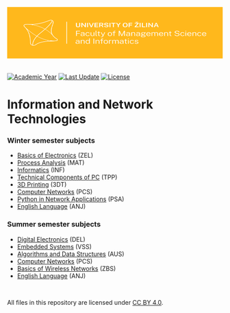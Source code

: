 <a href="https://www.fri.uniza.sk/" target="_blank">
  <img width="100%" height="120" src="https://raw.githubusercontent.com/bksivn/Hello/main/Logo_FRI_UNIZA_horizontalne_farebne_s_pozadim_s_ochrannou_zonou_EN.svg">
</a>

<br/>
<br/>

[![Academic Year](https://img.shields.io/static/v1?label=Academic%20Year&message=2021/2022&color=ffb81c&labelColor=002d72&style=flat-square)](#!)
[![Last Update](https://img.shields.io/github/last-commit/bksivn/gh_repo_08/AR_2021-2022?label=Last%20Update&color=ffb81c&labelColor=002d72&style=flat-square)](#!)
[![License](https://img.shields.io/static/v1?label=License&message=CC%20BY%204.0&color=ffb81c&labelColor=002d72&style=flat-square)](http://creativecommons.org/licenses/by/4.0/)


# Information and Network Technologies


### Winter semester subjects

- [Basics of Electronics](./01__Winter_Semester/01__ZEL_Basics_of_Electronics) (ZEL)
- [Process Analysis](#!) (MAT)
- [Informatics](./01__Winter_Semester/03__INF_Informatics) (INF)
- [Technical Components of PC](#!) (TPP)
- [3D Printing](#!) (3DT)
- [Computer Networks](#!) (PCS)
- [Python in Network Applications](#!) (PSA)
- [English Language](#!) (ANJ)


### Summer semester subjects

- [Digital Electronics](./2__Summer_Semester/1__DEL_Digital_Electronics) (DEL)
- [Embedded Systems](./2__Summer_Semester/2__VSS_Embedded_Systems) (VSS)
- [Algorithms and Data Structures](./2__Summer_Semester/3__AUS_Algorithms_and_Data_Structures) (AUS)
- [Computer Networks](./2__Summer_Semester/4__PCS_Computer_Networks) (PCS)
- [Basics of Wireless Networks](./2__Summer_Semester/5__ZBS_Basics_of_Wireless_Networks) (ZBS)
- [English Language](./2__Summer_Semester/6__ANJ_English_Language) (ANJ)

<br/>

All files in this repository are licensed under [CC BY 4.0](http://creativecommons.org/licenses/by/4.0/).
